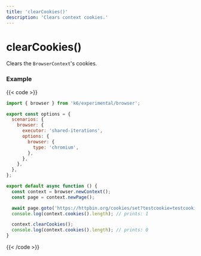 ```yaml
---
title: 'clearCookies()'
description: 'Clears context cookies.'
---
```


# clearCookies()

Clears the `BrowserContext`'s cookies.

### Example

{{< code >}}

```javascript
import { browser } from 'k6/experimental/browser';

export const options = {
  scenarios: {
    browser: {
      executor: 'shared-iterations',
      options: {
        browser: {
          type: 'chromium',
        },
      },
    },
  },
};

export default async function () {
  const context = browser.newContext();
  const page = context.newPage();

  await page.goto('https://httpbin.org/cookies/set?testcookie=testcookievalue');
  console.log(context.cookies().length); // prints: 1

  context.clearCookies();
  console.log(context.cookies().length); // prints: 0
}
```

{{< /code >}}
